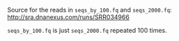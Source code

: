 Source for the reads in `seqs_by_100.fq` and `seqs_2000.fq`: http://sra.dnanexus.com/runs/SRR034966

`seqs_by_100.fq` is just `seqs_2000.fq` repeated 100 times.
